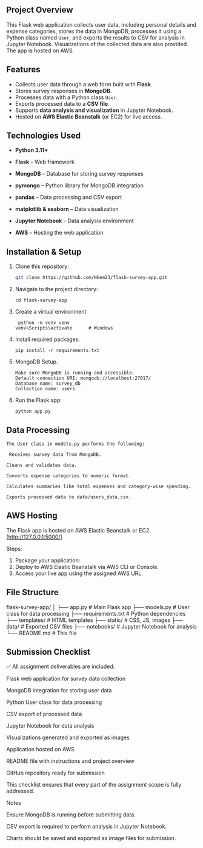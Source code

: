 ## Project Overview
This Flask web application collects user data, including personal details and expense categories, stores the data in MongoDB,
processes it using a Python class named `User`, and exports the results to CSV for analysis in Jupyter Notebook. 
Visualizations of the collected data are also provided. The app is hosted on AWS.

## Features
- Collects user data through a web form built with **Flask**.
- Stores survey responses in **MongoDB**.
- Processes data with a Python class `User`.
- Exports processed data to a **CSV file**.
- Supports **data analysis and visualization** in Jupyter Notebook.
- Hosted on **AWS Elastic Beanstalk** (or EC2) for live access.


## Technologies Used

- **Python 3.11+**

- **Flask** – Web framework

- **MongoDB** – Database for storing survey responses

- **pymongo** – Python library for MongoDB integration

- **pandas** – Data processing and CSV export

- **matplotlib & seaborn** – Data visualization


- **Jupyter Notebook** – Data analysis environment

- **AWS** – Hosting the web application

## Installation & Setup
1. Clone this repository:
   ```bash
   git clone https://github.com/Nkem23/flask-survey-app.git

2. Navigate to the project directory:

       cd flask-survey-app

3. Create a virtual environment

        python -m venv venv
       venv\Scripts\activate      # Windows

4. Install required packages:

       pip install -r requirements.txt

5. MongoDB Setup.

       Make sure MongoDB is running and accessible.
       Default connection URI: mongodb://localhost:27017/
       Database name: survey_db
       Collection name: users

6. Run the Flask app:

       python app.py

## Data Processing

    The User class in models.py performs the following:

     Receives survey data from MongoDB.

    Cleans and validates data.

    Converts expense categories to numeric format.

    Calculates summaries like total expenses and category-wise spending.

    Exports processed data to data/users_data.csv.

  ## AWS Hosting

The Flask app is hosted on AWS Elastic Beanstalk or EC2.  [http://127.0.0.1:5000/]

Steps:
           
  1. Package your application:
  2. Deploy to AWS Elastic Beanstalk via AWS CLI or Console.
  3. Access your live app using the assigned AWS URL.

 
 ## File Structure
flask-survey-app/
│
├── app.py                # Main Flask app
├── models.py             # User class for data processing
├── requirements.txt      # Python dependencies
├── templates/            # HTML templates
├── static/               # CSS, JS, images
├── data/                 # Exported CSV files
├── notebooks/            # Jupyter Notebook for analysis
└── README.md             # This file

## Submission Checklist

✅ All assignment deliverables are included:

 Flask  web application for survey data collection

 MongoDB integration for storing user data

 Python User class for data processing

 CSV export of processed data

 Jupyter Notebook for data analysis

 Visualizations generated and exported as images

 Application hosted on AWS

 README file with instructions and project overview

 GitHub repository ready for submission

This checklist ensures that every part of the assignment scope is fully addressed.


Notes

Ensure MongoDB is running before submitting data.

CSV export is required to perform analysis in Jupyter Notebook.

Charts should be saved and exported as image files for submission.
